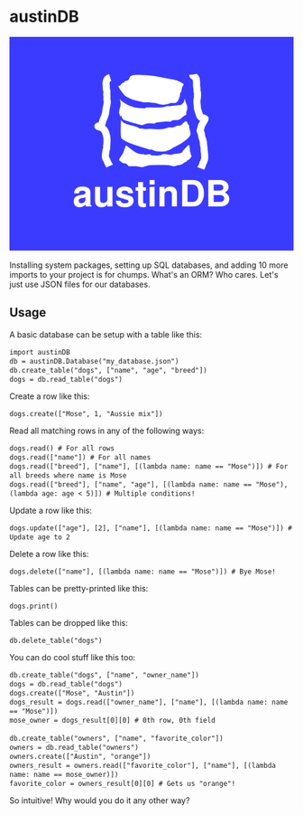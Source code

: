 # austinDB
![image](https://raw.githubusercontent.com/austinkilduff/austinDB/main/austinDB.png)

Installing system packages, setting up SQL databases, and adding 10 more imports to your project is for chumps. What's an ORM? Who cares. Let's just use JSON files for our databases.


## Usage

A basic database can be setup with a table like this:

    import austinDB
    db = austinDB.Database("my_database.json")
    db.create_table("dogs", ["name", "age", "breed"])
    dogs = db.read_table("dogs")

Create a row like this:

    dogs.create(["Mose", 1, "Aussie mix"])

Read all matching rows in any of the following ways:

    dogs.read() # For all rows
    dogs.read(["name"]) # For all names
    dogs.read(["breed"], ["name"], [(lambda name: name == "Mose")]) # For all breeds where name is Mose
    dogs.read(["breed"], ["name", "age"], [(lambda name: name == "Mose"), (lambda age: age < 5)]) # Multiple conditions!

Update a row like this:

    dogs.update(["age"], [2], ["name"], [(lambda name: name == "Mose")]) # Update age to 2

Delete a row like this:

    dogs.delete(["name"], [(lambda name: name == "Mose")]) # Bye Mose!

Tables can be pretty-printed like this:

    dogs.print()

Tables can be dropped like this:

    db.delete_table("dogs")

You can do cool stuff like this too:

    db.create_table("dogs", ["name", "owner_name"])
    dogs = db.read_table("dogs")
    dogs.create(["Mose", "Austin"])
    dogs_result = dogs.read(["owner_name"], ["name"], [(lambda name: name == "Mose")])
    mose_owner = dogs_result[0][0] # 0th row, 0th field

    db.create_table("owners", ["name", "favorite_color"])
    owners = db.read_table("owners")
    owners.create(["Austin", "orange"])
    owners_result = owners.read(["favorite_color"], ["name"], [(lambda name: name == mose_owner)])
    favorite_color = owners_result[0][0] # Gets us "orange"!

So intuitive! Why would you do it any other way?

